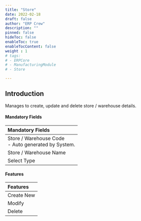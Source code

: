 ```yaml
---
title: "Store"
date: 2022-02-18
draft: false
author: "ERP Crew"
description: ""
pinned: false
hideToc: false
enableToc: true
enableTocContent: false
weight : 1
# tags: 
# - ERPCore 
# - ManufacturingModule
# - Store  

---
```


## Introduction

Manages to create, update and delete store / warehouse details.   


#### Mandatory Fields

|Mandatory Fields|  
  |:------|
  | Store / Warehouse Code <br> - Auto generated by System.
  | Store / Warehouse Name
  | Select Type


#### Features

|Features|   
  |:------|
  | Create New 
  | Modify 
  | Delete    